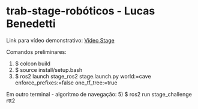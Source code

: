 # trab-stage-robóticos - Lucas Benedetti

Link para vídeo demonstrativo: [Vídeo Stage](https://youtu.be/OJg6xZKWWyU?si=Hefuihe3Yx-ByF3N)

Comandos preliminares:
1) $ colcon build
2) $ source install/setup.bash
3) $ ros2 launch stage_ros2 stage.launch.py world:=cave enforce_prefixes:=false one_tf_tree:=true

Em outro terminal - algoritmo de navegação:
5) $ ros2 run stage_challenge rtt2



